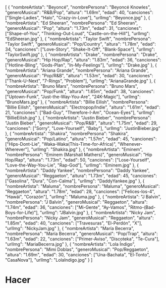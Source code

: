 [
  {
    "nombreArtista": "Beyoncé",
    "nombrePersona": "Beyoncé Knowles",
    "generoMusical": "R&B/Pop",
    "altura": "1.69m",
    "edad": 40,
    "canciones": ["Single-Ladies", "Halo", "Crazy-in-Love"],
    "urlImg": "Beyonce.jpg"
  },
  {
    "nombreArtista": "Ed Sheeran",
    "nombrePersona": "Ed Sheeran",
    "generoMusical": "Pop",
    "altura": "1.73m",
    "edad": 31,
    "canciones": ["Shape-of-You", "Thinking-Out-Loud", "Castle-on-the-Hill"],
    "urlImg": "EdSheeran.jpg"
  },
  {
    "nombreArtista": "Taylor Swift",
    "nombrePersona": "Taylor Swift",
    "generoMusical": "Pop/Country",
    "altura": "1.78m",
    "edad": 34,
    "canciones": ["Love-Story", "Shake-It-Off", "Blank-Space"],
    "urlImg": "TaylorSwift.jpg"
  },
  {
    "nombreArtista": "Drake",
    "nombrePersona": "Drake",
    "generoMusical": "Hip Hop/Rap",
    "altura": "1.83m",
    "edad": 36,
    "canciones": ["Hotline-Bling", "Gods-Plan", "In-My-Feelings"],
    "urlImg": "Drake.jpg"
  },
  {
    "nombreArtista": "Ariana Grande",
    "nombrePersona": "Ariana Grande",
    "generoMusical": "Pop/R&B",
    "altura": "1.53m",
    "edad": 30,
    "canciones": ["Thank-U-Next", "7-Rings", "Problem"],
    "urlImg": "ArianaGrande.jpg"
  },
  {
    "nombreArtista": "Bruno Mars",
    "nombrePersona": "Bruno Mars",
    "generoMusical": "Pop/Funk",
    "altura": "1.65m",
    "edad": 38,
    "canciones": ["Uptown-Funk", "Just-the-Way-You-Are", "24K-Magic"],
    "urlImg": "BrunoMars.jpg"
  },
  {
    "nombreArtista": "Billie Eilish",
    "nombrePersona": "Billie Eilish",
    "generoMusical": "Electropop/Indie",
    "altura": "1.61m",
    "edad": 21,
    "canciones": ["Bad-Guy", "Therefore-I-Am", "Ocean-Eyes"],
    "urlImg": "BillieEilish.jpg"
  },
  {
    "nombreArtista": "Justin Bieber",
    "nombrePersona": "Justin Bieber",
    "generoMusical": "Pop/R&B",
    "altura": "1.75m",
    "edad": 29,
    "canciones": ["Sorry", "Love-Yourself", "Baby"],
    "urlImg": "JustinBieber.jpg"
  },
  {
    "nombreArtista": "Shakira",
    "nombrePersona": "Shakira",
    "generoMusical": "Pop/Latino",
    "altura": "1.57m",
    "edad": 45,
    "canciones": ["Hips-Dont-Lie", "Waka-Waka(This-Time-for-Africa)", "Whenever-Wherever"],
    "urlImg": "Shakira.jpg"
  },
  {
    "nombreArtista": "Eminem",
    "nombrePersona": "Eminem (Marshall Mathers)",
    "generoMusical": "Hip Hop/Rap",
    "altura": "1.73m",
    "edad": 50,
    "canciones": ["Lose-Yourself", "Love-the-Way-You-Lie", "Rap-God"],
    "urlImg": "Eminem.jpg"
  },
  {
    "nombreArtista": "Daddy Yankee",
    "nombrePersona": "Daddy Yankee",
    "generoMusical": "Reggaeton",
    "altura": "1.73m",
    "edad": 45,
    "canciones": ["Gasolina", "Dura", "Con-Calma"],
    "urlImg": "DaddyYankee.jpg"
  },
  {
    "nombreArtista": "Maluma",
    "nombrePersona": "Maluma",
    "generoMusical": "Reggaeton",
    "altura": "1.78m",
    "edad": 28,
    "canciones": ["Felices-los-4", "Hawái", "Corazón"],
    "urlImg": "Maluma.jpg"
  },
  {
    "nombreArtista": "J Balvin",
    "nombrePersona": "J Balvin",
    "generoMusical": "Reggaeton",
    "altura": "1.74m",
    "edad": 36,
    "canciones": ["Mi-Gente", "Ay-Vamos", "Ritmo-(Bad-Boys-for-Life)"],
    "urlImg": "JBalvin.jpg"
  },
  {
    "nombreArtista": "Nicky Jam",
    "nombrePersona": "Nicky Jam",
    "generoMusical": "Reggaeton",
    "altura": "1.85m",
    "edad": 40,
    "canciones": ["Travesuras", "El-Perdón", "X"],
    "urlImg": "NickyJam.jpg"
  },
  {
    "nombreArtista": "María Becerra",
    "nombrePersona": "María Becerra",
    "generoMusical": "Pop/Trap",
    "altura": "1.63m",
    "edad": 22,
    "canciones": ["Primer-Aviso", "Discoteka", "Te-Cura"],
    "urlImg": "MariaBecerra.jpg"
  },
  {
    "nombreArtista": "Lola Índigo",
    "nombrePersona": "Mimi Doblas",
    "generoMusical": "Pop/Reggaeton",
    "altura": "1.69m",
    "edad": 30,
    "canciones": ["Una-Bachata", "El-Tonto", "CasaNova"],
    "urlImg": "LolaIndigo.jpg"
  }
]





<h1> Hacer<h1>
<p></p>
